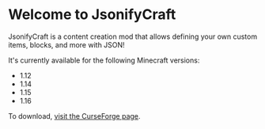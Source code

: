 # Welcome to JsonifyCraft

JsonifyCraft is a content creation mod that allows defining your own custom items, blocks, and more with JSON!

It's currently available for the following Minecraft versions:

* 1.12
* 1.14
* 1.15
* 1.16

To download, <a href="https://www.curseforge.com/minecraft/mc-mods/jsonifycraft" target="_blank">visit the CurseForge page</a>.
